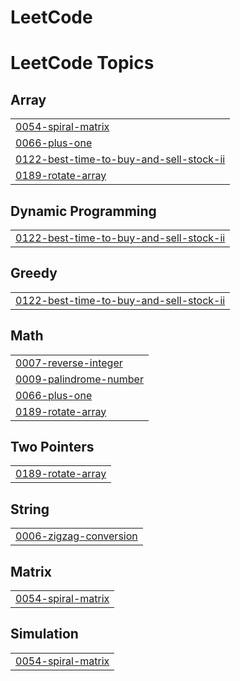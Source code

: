 # LeetCode
<!---LeetCode Topics Start-->
# LeetCode Topics
## Array
|  |
| ------- |
| [0054-spiral-matrix](https://github.com/Mugeshmm/LeetCode/tree/master/0054-spiral-matrix) |
| [0066-plus-one](https://github.com/Mugeshmm/LeetCode/tree/master/0066-plus-one) |
| [0122-best-time-to-buy-and-sell-stock-ii](https://github.com/Mugeshmm/LeetCode/tree/master/0122-best-time-to-buy-and-sell-stock-ii) |
| [0189-rotate-array](https://github.com/Mugeshmm/LeetCode/tree/master/0189-rotate-array) |
## Dynamic Programming
|  |
| ------- |
| [0122-best-time-to-buy-and-sell-stock-ii](https://github.com/Mugeshmm/LeetCode/tree/master/0122-best-time-to-buy-and-sell-stock-ii) |
## Greedy
|  |
| ------- |
| [0122-best-time-to-buy-and-sell-stock-ii](https://github.com/Mugeshmm/LeetCode/tree/master/0122-best-time-to-buy-and-sell-stock-ii) |
## Math
|  |
| ------- |
| [0007-reverse-integer](https://github.com/Mugeshmm/LeetCode/tree/master/0007-reverse-integer) |
| [0009-palindrome-number](https://github.com/Mugeshmm/LeetCode/tree/master/0009-palindrome-number) |
| [0066-plus-one](https://github.com/Mugeshmm/LeetCode/tree/master/0066-plus-one) |
| [0189-rotate-array](https://github.com/Mugeshmm/LeetCode/tree/master/0189-rotate-array) |
## Two Pointers
|  |
| ------- |
| [0189-rotate-array](https://github.com/Mugeshmm/LeetCode/tree/master/0189-rotate-array) |
## String
|  |
| ------- |
| [0006-zigzag-conversion](https://github.com/Mugeshmm/LeetCode/tree/master/0006-zigzag-conversion) |
## Matrix
|  |
| ------- |
| [0054-spiral-matrix](https://github.com/Mugeshmm/LeetCode/tree/master/0054-spiral-matrix) |
## Simulation
|  |
| ------- |
| [0054-spiral-matrix](https://github.com/Mugeshmm/LeetCode/tree/master/0054-spiral-matrix) |
<!---LeetCode Topics End-->